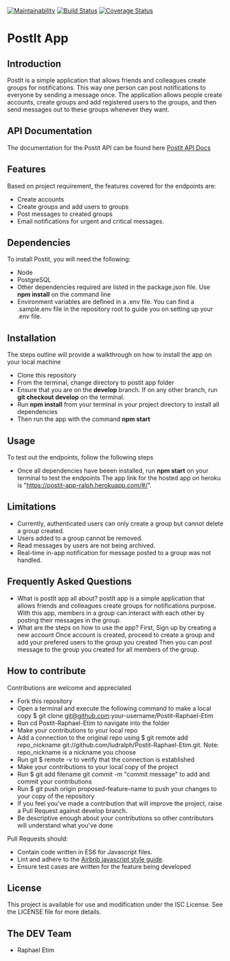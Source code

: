 [![Maintainability](https://api.codeclimate.com/v1/badges/b688742eac0ce874e8cb/maintainability)](https://codeclimate.com/github/ludralph/PostIt-Raphael-Etim/maintainability)
[![Build Status](https://travis-ci.org/ludralph/PostIt-Raphael-Etim.svg?branch=develop)](https://travis-ci.org/ludralph/PostIt-Raphael-Etim)
[![Coverage Status](https://coveralls.io/repos/github/ludralph/PostIt-Raphael-Etim/badge.svg?branch=develop)](https://coveralls.io/github/ludralph/PostIt-Raphael-Etim?branch=develop)

# PostIt App

## Introduction 
PostIt is a simple application that allows friends and colleagues create groups for notifications. This way one person can post notifications to everyone by sending a message once. The application allows people create accounts, create groups and add registered users to the groups, and then send messages out to these groups whenever they want.


## API Documentation
The documentation for the Postit API can be found here [PostIt API Docs](https://ludralph.github.io/slate/)

## Features

Based on project requirement, the features covered for the endpoints are:

- Create accounts
- Create groups and add users to groups
- Post messages to created groups
- Email notifications for urgent and critical messages.

## Dependencies

To install Postit, you will need the following:
- Node
- PostgreSQL
- Other dependencies required are listed in the package.json file. Use **npm install** on the command line
- Environment variables are defined in a .env file. You can find a .sample.env file in the repository root to guide you on setting up your .env file.

## Installation

The steps outline will provide a walkthrough on how to install the app on your local machine

- Clone this repository
- From the terminal, change directory to postit app folder
- Ensure that you are on the **develop** branch. If on any other branch, run **git checkout develop** on the terminal.
-  Run **npm install** from your terminal in your project directory to install all dependencies
-  Then run the app with the command **npm start**


## Usage
To test out the endpoints, follow the following steps
- Once all dependencies have beeen installed, run **npm start** on your terminal to test the endpoints
The app link for the hosted app on heroku is "https://postit-app-ralph.herokuapp.com/#/".

## Limitations
- Currently, authenticated users can only create a group but cannot delete a group created.
- Users added to a group cannot be removed.
- Read messages by users are not being archived.
- Real-time in-app notification for message posted to a group was not handled.

## Frequently Asked Questions
- What is postIt app all about? 
  postIt app is a simple application that allows friends and colleagues create groups for notifications purpose. With this    app, members in a group can interact with each other by posting their messages in the group.
- What are the steps on how to use the app?
First, Sign up by creating a new account
Once account is created, proceed to create a group and add your prefered users to the group you created
Then you can post message to the group you created for all members of the group.

## How to contribute

Contributions are welcome and appreciated

- Fork this repository
- Open a terminal and execute the following command to make a local copy $ git clone git@github.com:your-username/Postit-Raphael-Etim
- Run cd Postit-Raphael-Etim to navigate into the folder
- Make your contributions to your local repo
- Add a connection to the original repo using $ git remote add repo_nickname git://github.com/ludralph/Postit-Raphael-Etim.git. Note: repo_nickname is a nickname you choose
- Run git $ remote -v to verify that the connection is established
- Make your contributions to your local copy of the project
- Run $ git add filename git commit -m "commit message" to add and commit your contributions
- Run $ git push origin proposed-feature-name to push your changes to your copy of the repository
- If you feel you've made a contribution that will improve the project, raise a Pull Request against develop branch.
- Be descriptive enough about your contributions so other contributors will understand what you've done

Pull Requests should:

- Contain code written in ES6 for Javascript files.
- Lint and adhere to the [Airbnb javascript style guide](https://github.com/airbnb/javascript).
- Ensure test cases are written for the feature being developed

## License

This project is available for use and modification under the ISC License. See the LICENSE file for more details.

## The DEV Team
- Raphael Etim

